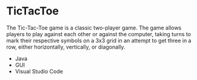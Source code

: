 # TicTacToe
The Tic-Tac-Toe game is a classic two-player game. The game allows players to play against each other or against the computer, taking turns to mark their respective symbols on a 3x3 grid in an attempt to get three in a row, either horizontally, vertically, or diagonally.

* Java
* GUI
* Visual Studio Code

